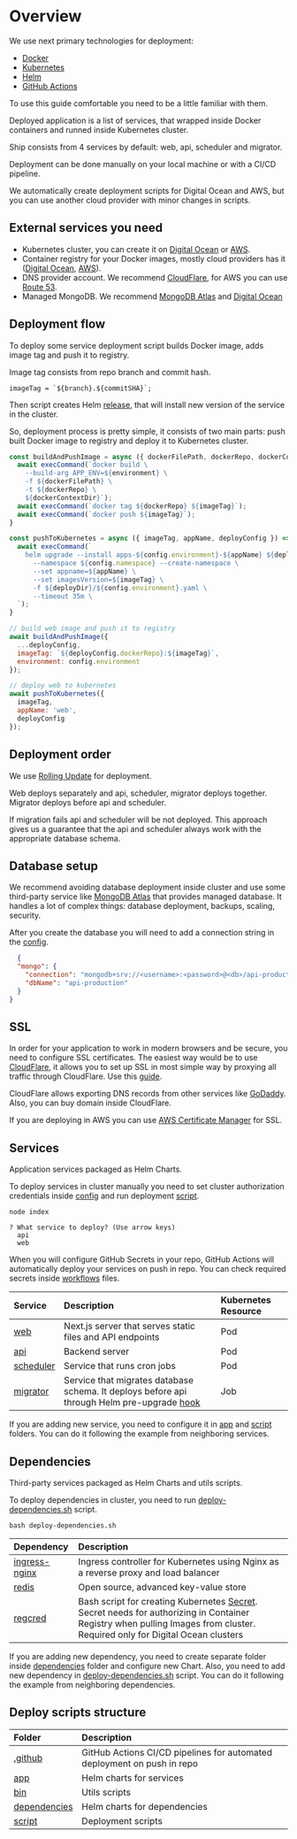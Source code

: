 # Overview

We use next primary technologies for deployment:
* [Docker](https://www.docker.com/)
* [Kubernetes](https://kubernetes.io/)
* [Helm](https://helm.sh/)
* [GitHub Actions](https://github.com/features/actions)

To use this guide comfortable you need to be a little familiar with them.

Deployed application is a list of services, that wrapped inside Docker containers and runned inside Kubernetes cluster.

Ship consists from 4 services by default: web, api, scheduler and migrator.

Deployment can be done manually on your local machine or with a CI/CD pipeline.

We automatically create deployment scripts for Digital Ocean and AWS, but you can use another cloud provider with minor changes in scripts.

## External services you need

* Kubernetes cluster, you can create it on [Digital Ocean](https://www.digitalocean.com/) or [AWS](https://aws.amazon.com/).
* Container registry for your Docker images, mostly cloud providers has it ([Digital Ocean](https://www.digitalocean.com/products/container-registry), [AWS](https://aws.amazon.com/ecr/)).
* DNS provider account. We recommend [CloudFlare](https://www.cloudflare.com/), for AWS you can use [Route 53](https://aws.amazon.com/route53/).
* Managed MongoDB. We recommend [MongoDB Atlas](https://www.mongodb.com/atlas/database) and [Digital Ocean](https://www.digitalocean.com/products/managed-databases-mongodb) 

## Deployment flow

To deploy some service deployment script builds Docker image, adds image tag and push it to registry.

Image tag consists from repo branch and commit hash.
```shell
imageTag = `${branch}.${commitSHA}`;
```

Then script creates Helm [release]((https://helm.sh/docs/intro/using_helm/#three-big-concepts)), that will install new version of the service in the cluster.

So, deployment process is pretty simple, it consists of two main parts: push built Docker image to registry and deploy it to Kubernetes cluster.

```javascript
const buildAndPushImage = async ({ dockerFilePath, dockerRepo, dockerContextDir, imageTag, environment }) => {
  await execCommand(`docker build \
    --build-arg APP_ENV=${environment} \
    -f ${dockerFilePath} \
    -t ${dockerRepo} \
    ${dockerContextDir}`);
  await execCommand(`docker tag ${dockerRepo} ${imageTag}`);
  await execCommand(`docker push ${imageTag}`);
}

const pushToKubernetes = async ({ imageTag, appName, deployConfig }) => {
  await execCommand(`
    helm upgrade --install apps-${config.environment}-${appName} ${deployDir} \
      --namespace ${config.namespace} --create-namespace \
      --set appname=${appName} \
      --set imagesVersion=${imageTag} \
      -f ${deployDir}/${config.environment}.yaml \
      --timeout 35m \
  `);
}

// build web image and push it to registry
await buildAndPushImage({
  ...deployConfig,
  imageTag: `${deployConfig.dockerRepo}:${imageTag}`,
  environment: config.environment
});

// deploy web to kubernetes
await pushToKubernetes({
  imageTag,
  appName: 'web',
  deployConfig
});

```

## Deployment order

We use [Rolling Update](https://kubernetes.io/docs/tutorials/kubernetes-basics/update/update-intro/) for deployment.

Web deploys separately and api, scheduler, migrator deploys together.
Migrator deploys before api and scheduler.

If migration fails api and scheduler will be not deployed.
This approach gives us a guarantee that the api and scheduler always work with the appropriate database schema.

## Database setup

We recommend avoiding database deployment inside cluster and use some third-party service like [MongoDB Atlas](https://www.mongodb.com/atlas/database) that provides managed database. It handles a lot of complex things: database deployment, backups, scaling, security.

After you create the database you will need to add a connection string in the [config](https://github.com/paralect/ship/blob/master/examples/base/api/src/config/environment/production.json).

```json
  {
  "mongo": {
    "connection": "mongodb+srv://<username>:<password>@<db>/api-production?retryWrites=true&w=majority",
    "dbName": "api-production"
  }
}
```

## SSL

In order for your application to work in modern browsers and be secure, you need to configure SSL certificates.
The easiest way would be to use [CloudFlare](https://www.cloudflare.com/), it allows you to set up SSL in most simple way by proxying all traffic through CloudFlare. Use this [guide](https://developers.cloudflare.com/fundamentals/get-started/setup/add-site/).

CloudFlare allows exporting DNS records from other services like [GoDaddy](https://www.godaddy.com/). Also, you can buy domain inside CloudFlare.

If you are deploying in AWS you can use [AWS Certificate Manager](https://aws.amazon.com/ru/certificate-manager/) for SSL.

## Services

Application services packaged as Helm Charts.

To deploy services in cluster manually you need to set cluster authorization credentials inside [config](https://github.com/paralect/ship/blob/master/examples/base/deploy/script/src/config.js) and run deployment [script](https://github.com/paralect/ship/blob/master/examples/base/deploy/script/src/index.js).

```shell
node index

? What service to deploy? (Use arrow keys)
  api
  web
```

When you will configure GitHub Secrets in your repo, GitHub Actions will automatically deploy your services on push in repo.
You can check required secrets inside [workflows](https://github.com/paralect/ship/blob/master/examples/base/.github/workflows) files.

|Service|Description|Kubernetes Resource|
|:---|:---|:---|
|[web](https://github.com/paralect/ship/blob/master/examples/base/deploy/app/web)|Next.js server that serves static files and API endpoints|Pod|
|[api](https://github.com/paralect/ship/blob/master/examples/base/deploy/app/api)|Backend server|Pod|
|[scheduler](https://github.com/paralect/ship/blob/master/examples/base/deploy/app/scheduler)|Service that runs cron jobs|Pod|
|[migrator](https://github.com/paralect/ship/blob/master/examples/base/deploy/app/api/templates/job.yaml)|Service that migrates database schema. It deploys before api through Helm pre-upgrade [hook](https://helm.sh/docs/topics/charts_hooks/)|Job|

If you are adding new service, you need to configure it in [app](https://github.com/paralect/ship/blob/master/examples/base/deploy/app) and [script](https://github.com/paralect/ship/blob/master/examples/base/deploy/script/src) folders.
You can do it following the example from neighboring services.

## Dependencies

Third-party services packaged as Helm Charts and utils scripts.

To deploy dependencies in cluster, you need to run [deploy-dependencies.sh](https://github.com/paralect/ship/blob/master/examples/base/deploy/bin/deploy-dependencies.sh) script.
```shell
bash deploy-dependencies.sh
```

|Dependency|Description|
|:---|:---|
|[ingress-nginx](https://github.com/kubernetes/ingress-nginx)|Ingress controller for Kubernetes using Nginx as a reverse proxy and load balancer|
|[redis](https://github.com/bitnami/charts/tree/master/bitnami/redis)|Open source, advanced key-value store|
|[regcred](https://github.com/paralect/ship/blob/master/deploy/digital-ocean/dependencies/regcred)|Bash script for creating Kubernetes [Secret](https://kubernetes.io/docs/concepts/configuration/secret/). Secret needs for authorizing in Container Registry when pulling Images from cluster. Required only for Digital Ocean clusters|

If you are adding new dependency, you need to create separate folder inside [dependencies](https://github.com/paralect/ship/blob/master/examples/base/deploy/dependencies) folder and configure new Chart.
Also, you need to add new dependency in [deploy-dependencies.sh](https://github.com/paralect/ship/blob/master/examples/base/deploy/bin/deploy-dependencies.sh) script.
You can do it following the example from neighboring dependencies.


## Deploy scripts structure

|Folder|Description|
|:---|:---|
|[.github](https://github.com/paralect/ship/blob/master/deploy/digital-ocean/.github/workflows)|GitHub Actions CI/CD pipelines for automated deployment on push in repo|
|[app](https://github.com/paralect/ship/blob/master/deploy/digital-ocean/app)|Helm charts for services|
|[bin](https://github.com/paralect/ship/blob/master/deploy/digital-ocean/bin)|Utils scripts|
|[dependencies](https://github.com/paralect/ship/blob/master/deploy/digital-ocean/dependencies)|Helm charts for dependencies|
|[script](https://github.com/paralect/ship/blob/master/deploy/digital-ocean/script)|Deployment scripts|
